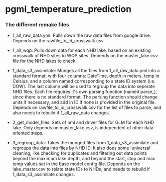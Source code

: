 # pgml_temperature_prediction

### The different remake files

 -  1_all_raw_data.yml:  Pulls down the raw data files from google drive.  Depends on the rawfile_to_id_crosswalk.csv
 
 - 1_all_wqp: Pulls down data for each NHD lake, based on an existing crosswalk of NHD sites to WQP sites.  Depends on the master_lake.csv file for the NHD lakes to check.
 
 - 1_data_s3_assimilate: Munges all the files from 1_all_raw_data.yml into a standard format, with four columns: DateTime, depth in meters, temp in Celsius, and a column named corresponding to a state ID system (i.e. DOW).  The last column will be used to regroup the data into seperate NHD files.  Each file requires it's own parsing function (named parse_<filename>), since there is no standard format.  The parsing function should change units if necessary, and add in ID if none is provided in the original file.  Depends on rawfile_to_id_crosswalk.csv for the list of files to parse, and also needs to rebuild if 1_all_raw_data changes.
 
 - 2_get_model_files: Sets of nml and driver files for GLM for each NHD lake.  Only depends on master_lake.csv, is independent of other data-oriented steps.
 
 - 3_regroup_data: Takes the munged files from 1_data_s3_assimilate and regroups the data into files by NHD ID.  It also does some 'universal' cleaning, like checking for duplicates and filtering out data points beyond the maximum lake depth, and beyond the start, stop and max temp values set in the base model config file.  Depends on the lake_master.csv to relate state IDs to NHDs, and needs to rebuild if 1_data_s3_assimilate changes.
 